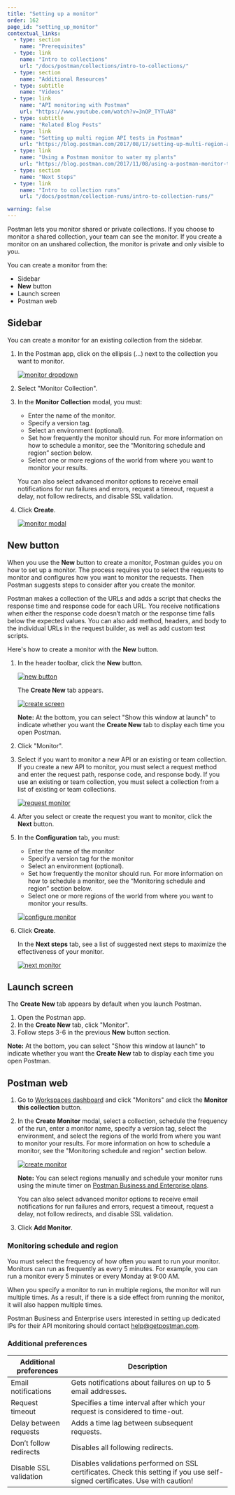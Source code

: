 ```yaml
---
title: "Setting up a monitor"
order: 162
page_id: "setting_up_monitor"
contextual_links:
  - type: section
    name: "Prerequisites"
  - type: link
    name: "Intro to collections"
    url: "/docs/postman/collections/intro-to-collections/"
  - type: section
    name: "Additional Resources"
  - type: subtitle
    name: "Videos"
  - type: link
    name: "API monitoring with Postman"
    url: "https://www.youtube.com/watch?v=3nOP_TYTuA8"
  - type: subtitle
    name: "Related Blog Posts"
  - type: link
    name: "Setting up multi region API tests in Postman"
    url: "https://blog.postman.com/2017/08/17/setting-up-multi-region-api-tests-in-postman/"
  - type: link
    name: "Using a Postman monitor to water my plants"
    url: "https://blog.postman.com/2017/11/08/using-a-postman-monitor-to-water-my-plants/"
  - type: section
    name: "Next Steps"
  - type: link
    name: "Intro to collection runs"
    url: "/docs/postman/collection-runs/intro-to-collection-runs/"

warning: false
---
```



Postman lets you monitor shared or private collections. If you choose to monitor a shared collection, your team can see the monitor. If you create a monitor on an unshared collection, the monitor is private and only visible to you.

You can create a monitor from the:

* Sidebar
* **New** button
* Launch screen
* Postman web

## Sidebar

You can create a monitor for an existing collection from the sidebar.

1. In the Postman app, click on the ellipsis (…) next to the collection you want to monitor.

   [![monitor dropdown](https://assets.postman.com/postman-docs/Monitor-Collection1.png)](https://assets.postman.com/postman-docs/Monitor-Collection1.png)

1. Select "Monitor Collection".</li>
1. In the **Monitor Collection** modal, you must:
  
   * Enter the name of the monitor.
   * Specify a version tag.
   * Select an environment (optional).
   * Set how frequently the monitor should run. For more information on how to schedule a monitor, see the “Monitoring schedule and region” section below.
   * Select one or more regions of the world from where you want to monitor your results.
  
   You can also select advanced monitor options to receive email notifications for run failures and errors, request a timeout, request a delay, not follow redirects, and disable SSL validation.
  
1. Click **Create**.

   [![monitor modal](https://assets.postman.com/postman-docs/Monitor-Collection2.png)](https://assets.postman.com/postman-docs/Monitor-Collection2.png)

## New button

When you use the **New** button to create a monitor, Postman guides you on how to set up a monitor. The process requires you to select the requests to monitor and configures how you want to monitor the requests. Then Postman suggests steps to consider after you create the monitor.

Postman makes a collection of the URLs and adds a script that checks the response time and response code for each URL.
You receive notifications when either the response code doesn’t match or the response time falls below the expected values. You can also add method, headers, and body to the individual URLs in the request builder, as well as add custom test scripts.

Here's how to create a monitor with the **New** button.

1. In the header toolbar, click the **New** button.

   [![new button](https://assets.postman.com/postman-docs/Header_Toolbar_New.png)](https://assets.postman.com/postman-docs/Header_Toolbar_New.png)

   The **Create New** tab appears.

   [![create screen](https://assets.postman.com/postman-docs/Create_New_Tab_Updated.png)](https://assets.postman.com/postman-docs/Create_New_Tab_Updated.png)

   **Note:** At the bottom, you can select "Show this window at launch" to indicate whether you want the **Create New** tab to display each time you open Postman.

1. Click "Monitor".

1. Select if you want to monitor a new API or an existing or team collection. If you create a new API to monitor, you must select a request method and enter the request path, response code, and response body. If you use an existing or team collection, you must select a collection from a list of existing or team collections.

   [![request monitor](https://assets.postman.com/postman-docs/Create_New_Tab_Updated2.png)](https://assets.postman.com/postman-docs/Create_New_Tab_Updated2.png)

1. After you select or create the request you want to monitor, click the **Next** button.
1. In the **Configuration** tab, you must:
  
   * Enter the name of the monitor
   * Specify a version tag for the monitor
   * Select an environment (optional).
   * Set how frequently the monitor should run. For more information on how to schedule a monitor, see the “Monitoring schedule and region” section below.
   * Select one or more regions of the world from where you want to monitor your results.

   [![configure monitor](https://assets.postman.com/postman-docs/Monitor-Collection2.png)](https://assets.postman.com/postman-docs/Monitor-Collection2.png)  

1. Click **Create**.

   In the **Next steps** tab, see a list of suggested next steps to maximize the effectiveness of your monitor.

   [![next monitor](https://assets.postman.com/postman-docs/Create_Monitor_New2.png)](https://assets.postman.com/postman-docs/Create_Monitor_New2.png)

## Launch screen

The **Create New** tab appears by default when you launch Postman.

1. Open the Postman app.
1. In the **Create New** tab, click "Monitor".
1. Follow steps 3-6 in the previous **New** button section.

**Note:** At the bottom, you can select "Show this window at launch" to indicate whether you want the **Create New** tab to display each time you open Postman.

## Postman web

1. Go to [Workspaces dashboard](https://app.getpostman.com/dashboard) and click "Monitors" and click the **Monitor this collection** button.

1. In the **Create Monitor** modal, select a collection, schedule the frequency of the run, enter a monitor name, specify a version tag, select the environment, and select the regions of the world from where you want to monitor your results. For more information on how to schedule a monitor, see the "Monitoring schedule and region" section below.

   [![create monitor](https://assets.postman.com/postman-docs/Monitor-Collection3.png)](https://assets.postman.com/postman-docs/Monitor-Collection3.png)

   **Note:** You can select regions manually and schedule your monitor runs using the minute timer on [Postman Business and Enterprise plans](https://www.postman.com/pricing).

   You can also select advanced monitor options to receive email notifications for run failures and errors, request a timeout, request a delay, not follow redirects, and disable SSL validation.

1. Click **Add Monitor**.

### Monitoring schedule and region

You must select the frequency of how often you want to run your monitor. Monitors can run as frequently as every 5 minutes. For example, you can run a monitor every 5 minutes or every Monday at 9:00 AM.

When you specify a monitor to run in multiple regions, the monitor will run multiple times. As a result, if there is a side effect from running the monitor, it will also happen multiple times.

Postman Business and Enterprise users interested in setting up dedicated IPs for their API monitoring should contact [help@getpostman.com](mailto:help@getpostman.com).

### Additional preferences

| **Additional preferences** | **Description** |
| --- | --- |
| Email notifications | Gets notifications about failures on up to 5 email addresses. |
| Request timeout | Specifies a time interval after which your request is considered to time-out. |
| Delay between requests | Adds a time lag between subsequent requests. |
| Don’t follow redirects | Disables all following redirects. |
| Disable SSL validation | Disables validations performed on SSL certificates. Check this setting if you use self-signed certificates. Use with caution! |
